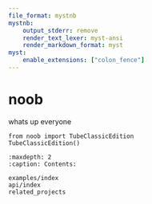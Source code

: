 ```yaml
---
file_format: mystnb
mystnb:
    output_stderr: remove
    render_text_lexer: myst-ansi
    render_markdown_format: myst
myst:
    enable_extensions: ["colon_fence"]
---
```


# noob

whats up everyone

```{code-cell}
from noob import TubeClassicEdition
TubeClassicEdition()
``` 

```{toctree}
:maxdepth: 2
:caption: Contents:

examples/index
api/index
related_projects
```



